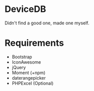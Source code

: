 # DeviceDB
Didn't find a good one, made one myself.

# Requirements
- Bootstrap
- IconAwesome
- jQuery
- Moment (+npm)
- daterangepicker
- PHPExcel (Optional)